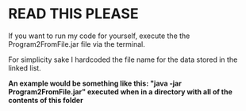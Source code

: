 # READ THIS PLEASE

If you want to run my code for yourself, execute the the Program2FromFile.jar file via the terminal.

For simplicity sake I hardcoded the file name for the data stored in the linked list.

**An example would be something like this: "java -jar Program2FromFile.jar" executed when in a directory with all of the contents of this folder**
